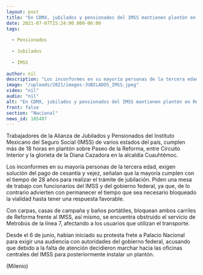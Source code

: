 ```yaml
---
layout: post
title: "En CDMX, jubilados y pensionados del IMSS mantienen plantón en Reforma. "
date: 2021-07-07T15:24:00.000-06:00
tags:
  
  - Pensionados
  
  - Jubilados
  
  - IMSS
  
author: nil
description: "Los inconformes en su mayoría personas de la tercera edad, exigen solución del pago de cesantía y vejez, señalan que la mayoría cumplen con el tiempo de 28 años para realizar el trámite de jubilación."
image: "/uploads/2021/images-JUBILADOS_IMSS.jpeg"
video: "nil"
audio: "nil"
alt: "En CDMX, jubilados y pensionados del IMSS mantienen plantón en Reforma. "
front: false
section: "Nacional"
news_id: 185407
---
```




Trabajadores de la Alianza de Jubilados y Pensionados del Instituto Mexicano del Seguro Social (IMSS) de varios estados del país, cumplen más de 18 horas en plantón sobre Paseo de la Reforma, entre Circuito Interior y la glorieta de la Diana Cazadora en la alcaldía Cuauhtémoc.

Los inconformes en su mayoría personas de la tercera edad, exigen solución del pago de cesantía y vejez, señalan que la mayoría cumplen con el tiempo de 28 años para realizar el trámite de jubilación. Piden una mesa de trabajo con funcionarios del IMSS y del gobierno federal, ya que, de lo contrario advierten con permanecer el tiempo que sea necesario bloqueado la vialidad hasta tener una respuesta favorable.  

Con carpas, casas de campaña y baños portátiles, bloquean ambos carriles de Reforma frente al IMSS, así mismo, se encuentra obstruido el servicio de Metrobús de la línea 7, afectando a los usuarios que utilizan el transporte. 

 Desde el 6 de junio, habían iniciado su protesta frete a Palacio Nacional para exigir una audiencia con autoridades del gobierno federal, acusando que debido a la falta de atención decidieron marchar hacia las oficinas centrales del IMSS para posteriormente instalar un plantón. 

(Milenio)  
